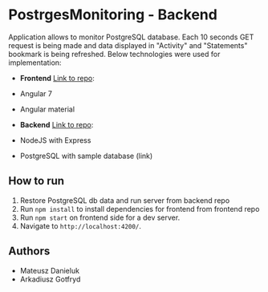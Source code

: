 # PostrgesMonitoring - Backend
Application allows to monitor PostgreSQL database. Each 10 seconds GET request is being made and data displayed in "Activity" and "Statements" bookmark is being refreshed. Below technologies were used for implementation:
- **Frontend** [Link to repo](https://github.com/danielu221/postgres-monitoring-front):
- Angular 7
- Angular material

- **Backend** [Link to repo](https://github.com/danielu221/postgres-monitoring-backend):
- NodeJS with Express
- PostgreSQL with sample database (link)

## How to run

1. Restore PostgreSQL db data and run server from backend repo 
2. Run `npm install` to install dependencies for frontend from frontend repo 
3. Run `npm start` on frontend side for a dev server. 
4. Navigate to `http://localhost:4200/`.

## Authors
- Mateusz Danieluk
- Arkadiusz Gotfryd
